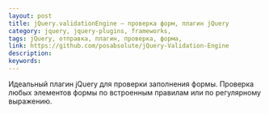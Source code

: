 ```yaml
---
layout: post
title: jQuery.validationEngine — проверка форм, плагин jQuery
category: jquery, jquery-plugins, frameworks, 
tags: jQuery, отправка, плагин, проверка, форма, 
link: https://github.com/posabsolute/jQuery-Validation-Engine
description: 
keywords: 
---
```


<p>Идеальный плагин jQuery для проверки заполнения формы. Проверка любых элементов формы по встроенным правилам или по регулярному выражению.</p>
